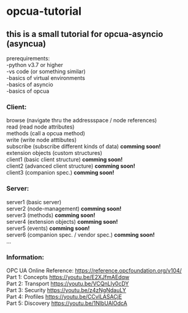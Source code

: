# opcua-tutorial  
  
## this is a small tutorial for opcua-asyncio (asyncua)  
  
prerequirements:  
-python v3.7 or higher  
-vs code (or something similar)  
-basics of virtual environments  
-basics of asyncio  
-basics of opcua  
  
### Client:  
browse (navigate thru the addressspace / node references)  
read (read node attributes)  
methods (call a opcua method)  
write (write node atttibutes)  
subscribe (subscribe different kinds of data) __comming soon!__  
extension objects (custom structures)  
client1 (basic client structure) __comming soon!__  
client2 (advanced client structure) __comming soon!__  
client3 (companion spec.) __comming soon!__  
  
### Server:  
server1 (basic server)  
server2 (node-management) __comming soon!__  
server3 (methods) __comming soon!__  
server4 (extension objects) __comming soon!__  
server5 (events) __comming soon!__  
server6 (companion spec. / vendor spec.) __comming soon!__  
...  
  
### Information:  
OPC UA Online Reference: https://reference.opcfoundation.org/v104/  
Part 1: Concepts https://youtu.be/E2XJfmAEdqw  
Part 2: Transport https://youtu.be/VCQnLIy0cDY   
Part 3: Security https://youtu.be/z4zNgNdauLY  
Part 4: Profiles https://youtu.be/CCvlLASACjE  
Part 5: Discovery https://youtu.be/1NlbUAlOdcA  
